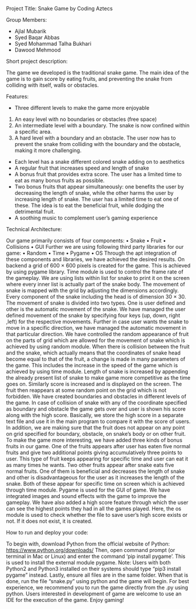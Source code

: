 Project Title:   Snake Game by Coding Aztecs

Group Members:

-	Ajlal Mubarik
-	Syed Baqar Abbas
-	Syed Mohammad Talha Bukhari 
-	Dawood Mehmood

Short project description:

The game we developed is the traditional snake game. The main idea of the game is to gain score by eating fruits, and preventing the snake from colliding with itself, walls or obstacles.

Features:

-	Three different levels to make the game more enjoyable
1.	An easy level with no boundaries or obstacles (free space)
2.	An intermediate level with a boundary. The snake is now confined within a specific area.
3.	A hard level with a boundary and an obstacle. The user now has to prevent the snake from colliding with the boundary and the obstacle, making it more challenging.
-	Each level has a snake different colored snake adding on to aesthetics
-	A regular fruit that increases speed and length of snake
-	A bonus fruit that provides extra score. The user has a limited time to eat as many bonus fruits as possible. 
-	Two bonus fruits that appear simultaneously: one benefits the user by decreasing the length of snake, while the other harms the user by increasing length of snake. The user has a limited time to eat one of these. The idea is to eat the beneficial fruit, while dodging the detrimental fruit.
-	A soothing music to complement user’s gaming experience

Technical Architecture:

Our game primarily consists of four components:
•	Snake
•	Fruit
•	Collisions
•	GUI
Further we are using following third party libraries for our game:
•	Random
•	Time
•	Pygame
•	OS
Through the apt integration of these components and libraries, we have achieved the desired results. On backend a grid of 600 × 600 pixels is created for the game. This is achieved by using pygame library. Time module is used to control the frame rate of the gameplay. We are using lists within list for snake to print it on the screen where every inner list is actually part of the snake body. The movement of snake is mapped with the grid by adjusting the dimensions accordingly. Every component of the snake including the head is of dimension 30 × 30. The movement of snake is divided into two types. One is user defined and other is the automatic movement of the snake. We have managed the user defined movement of the snake by specifying four keys (up, down, right ,left) for the respective movements. Further in case user wants the snake to move in a specific direction, we have managed the automatic movement in that particular direction. We have controlled the random appearance of fruit on the parts of grid which are allowed for the movement of snake which is achieved by using random module. When there is collision between the fruit and the snake, which actually means that the coordinates of snake head become equal to that of the fruit, a change is made in many parameters of the game. This includes the increase in the speed of the game which is achieved by using time module. Length of snake is increased by appending the already present list of snake to make game more competitive as the time goes on. Similarly score is increased and is displayed on the screen. The fruit then reappears at some random point on the grid which is not forbidden. We have created boundaries and obstacles in different levels of the game. In case of collision of snake with any of the coordinate specified as boundary and obstacle the game gets over and user is shown his score along with the high score. Basically, we store the high score in a separate text file and use it in the main program to compare it with the score of users. In addition, we are making sure that the fruit does not appear on any point on grid specified for boundary, obstacle, on snake’s body or on other fruit. To make the game more interesting, we have added three kinds of bonus fruits in our game. One of the fruits appears after user has eaten five normal fruits and give two additional points giving accumulatively three points to user. This type of fruit keeps appearing for specific time and user can eat it as many times he wants. Two other fruits appear after snake eats five normal fruits. One of them is beneficial and decreases the length of snake and other is disadvantageous for the user as it increases the length of the snake. Both of these appear for specific time on screen which is achieved through time module. Pygame is used for the GUI of game. We have integrated images and sound effects with the game to improve the gameplay. We have also added a high score feature through which the user can see the highest points they had in all the games played. Here, the os module is used to check whether the file to save user’s high score exists or not. If it does not exist, it is created.


How to run and deploy your code:

To begin with, download Python from the official website of Python: https://www.python.org/downloads/ 
Then, open command prompt (or terminal in Mac or Linux) and enter the command ‘pip install pygame’. This is used to install the external module pygame.
Note: Users with both Python2 and Python3 installed on their systems should type “pip3 install pygame” instead. 
Lastly, ensure all files are in the same folder. When that is done, run the file “snake.py” using python and the game will begin. For best experience, we recommend you to run the game directly from the .py using python. Users interested in development of game are welcome to use an IDE for the execution of the game. Enjoy gaming!
